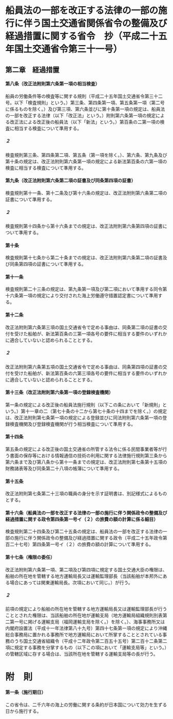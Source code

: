 # 船員法の一部を改正する法律の一部の施行に伴う国土交通省関係省令の整備及び経過措置に関する省令　抄（平成二十五年国土交通省令第三十一号）
## 第二章　経過措置
#### 第八条（改正法附則第六条第一項の相当検査）
船員の労働条件等の検査等に関する規則（平成二十五年国土交通省令第三十二号。以下「検査規則」という。）第三条、第四条第一項、第五条第一項（第二号に係るものを除く。）及び第三項、第六条並びに第十条第一項の規定は、船員法の一部を改正する法律（以下「改正法」という。）附則第六条第一項の規定による改正法による改正後の船員法（以下「新法」という。）第百条の二第一項の検査に相当する検査について準用する。
##### ２
検査規則第三条、第四条第二項、第五条（第一項を除く。）、第六条、第九条及び第十条の規定は、改正法附則第六条第一項の規定による新法第百条の六第一項の検査に相当する検査について準用する。
#### 第九条（改正法附則第六条第二項の証書及び同条第四項の証書）
検査規則第十一条、第十二条及び第十六条の規定は、改正法附則第六条第二項の証書について準用する。
##### ２
検査規則第十四条から第十六条までの規定は、改正法附則第六条第四項の証書について準用する。
#### 第十条
検査規則第十七条から第二十条までの規定は、改正法附則第六条第二項の証書及び同条第四項の証書について準用する。
#### 第十一条
検査規則第二十三条の規定は、第九条第一項及び第二項において準用する同令第十六条第一項の規定により交付された海上労働遵守措置認定書について準用する。
#### 第十二条
改正法附則第六条第三項の国土交通省令で定める事由は、同条第二項の証書の交付を受けた船舶が、新法第百条の三第一項各号の要件に相当する要件のいずれかに適合していないと認められることとする。
##### ２
改正法附則第六条第五項の国土交通省令で定める事由は、同条第四項の証書の交付を受けた船舶が、新法第百条の六第三項各号の要件に相当する要件のいずれかに適合していないと認められることとする。
#### 第十三条（改正法附則第六条第一項の登録検査機関）
第一条の規定による改正後の船員法施行規則（以下この条において「新規則」という。）第十一章の二（第七十条の十二から第七十条の十四までを除く。）の規定は、改正法附則第七条第一項の規定による登録並びに同法附則第六条第一項の登録検査機関及び登録検査機関が行う相当検査について準用する。
#### 第十四条
第五条の規定による改正後の国土交通省の所管する法令に係る民間事業者等が行う書面の保存等における情報通信の技術の利用に関する法律施行規則第三条から第六条まで及び第八条から第十一条までの規定は、改正法附則第七条第十五項の財務諸表等及び同条第二十八項の帳簿について準用する。
#### 第十五条
改正法附則第七条第二十三項の職員の身分を示す証明書は、別記様式によるものとする。
#### 第十六条（船員法の一部を改正する法律の一部の施行に伴う関係政令の整備及び経過措置に関する政令第四条第一号イ（２）の旅費の額の計算に係る細目）
検査規則第二十四条及び第二十五条の規定は、船員法の一部を改正する法律の一部の施行に伴う関係政令の整備及び経過措置に関する政令（平成二十五年政令第百二十七号）第四条第一号イ（２）の旅費の額の計算について準用する。
#### 第十七条（権限の委任）
改正法附則第六条第一項、第二項及び第四項に規定する国土交通大臣の権限は、船舶の所在地を管轄する地方運輸局長又は運輸監理部長（当該船舶が本邦外にある場合にあっては関東運輸局長。次項において同じ。）が行う。
##### ２
前項の規定により船舶の所在地を管轄する地方運輸局長又は運輸監理部長が行うこととされた権限は、当該船舶の所在地が運輸支局（地方運輸局組織規則別表第二第一号に掲げる運輸支局（福岡運輸支局を除く。）を除く。）、海事事務所又は内閣府設置法（平成十一年法律第八十九号）第四十七条第一項の規定により沖縄総合事務局に置かれる事務所で地方運輸局において所掌することとされている事務のうち国土交通省組織令（平成十二年政令第二百五十五号）第二百十二条第二項に規定する事務を分掌するもの（以下この項において「運輸支局等」という。）の管轄区域に存する場合は、当該所在地を管轄する運輸支局等の長が行う。
# 附　則
#### 第一条（施行期日）
この省令は、二千六年の海上の労働に関する条約が日本国について効力を生ずる日から施行する。
